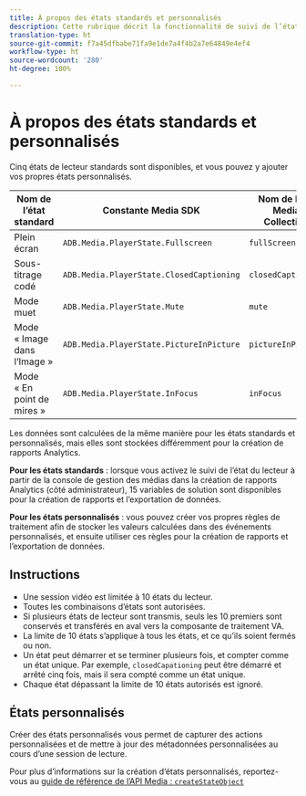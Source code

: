 ```yaml
---
title: À propos des états standards et personnalisés
description: Cette rubrique décrit la fonctionnalité de suivi de l’état du lecteur, y compris les exigences et les instructions relatives à la mise en œuvre et à la création de rapports portant sur les états du lecteur standards et personnalisés.
translation-type: ht
source-git-commit: f7a45dfbabe71fa9e1de7a4f4b2a7e64849e4ef4
workflow-type: ht
source-wordcount: '280'
ht-degree: 100%

---
```



# À propos des états standards et personnalisés

Cinq états de lecteur standards sont disponibles, et vous pouvez y ajouter vos propres états personnalisés.

| Nom de l’état standard | Constante Media SDK | Nom de l’API Media Collection |
|-----------------------|------------------------------------------|-----------------------------|
| Plein écran | `ADB.Media.PlayerState.Fullscreen` | `fullScreen` |
| Sous-titrage codé | `ADB.Media.PlayerState.ClosedCaptioning` | `closedCaptioning` |
| Mode muet | `ADB.Media.PlayerState.Mute` | `mute` |
| Mode « Image dans l’Image » | `ADB.Media.PlayerState.PictureInPicture` | `pictureInPicture` |
| Mode « En point de mires » | `ADB.Media.PlayerState.InFocus` | `inFocus` |

Les données sont calculées de la même manière pour les états standards et personnalisés, mais elles sont stockées différemment pour la création de rapports Analytics.

**Pour les états standards** : lorsque vous activez le suivi de l’état du lecteur à partir de la console de gestion des médias dans la création de rapports Analytics (côté administrateur), 15 variables de solution sont disponibles pour la création de rapports et l’exportation de données.

**Pour les états personnalisés** : vous pouvez créer vos propres règles de traitement afin de stocker les valeurs calculées dans des événements personnalisés, et ensuite utiliser ces règles pour la création de rapports et l’exportation de données.

## Instructions

* Une session vidéo est limitée à 10 états du lecteur.
* Toutes les combinaisons d’états sont autorisées.
* Si plusieurs états de lecteur sont transmis, seuls les 10 premiers sont conservés et transférés en aval vers la composante de traitement VA.
* La limite de 10 états s’applique à tous les états, et ce qu’ils soient fermés ou non.
* Un état peut démarrer et se terminer plusieurs fois, et compter comme un état unique. Par exemple, `closedCapationing` peut être démarré et arrêté cinq fois, mais il sera compté comme un état unique.
* Chaque état dépassant la limite de 10 états autorisés est ignoré.

## États personnalisés

Créer des états personnalisés vous permet de capturer des actions personnalisées et de mettre à jour des métadonnées personnalisées au cours d’une session de lecture.

Pour plus d’informations sur la création d’états personnalisés, reportez-vous au [guide de référence de l’API Media : `createStateObject`](https://aep-sdks.gitbook.io/docs/using-mobile-extensions/adobe-media-analytics/media-api-reference#createstateobject)
